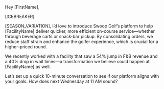 Hey [FirstName],

[ICEBREAKER]

[SEASON_VARIATION], I’d love to introduce Swoop Golf’s platform to help [FacilityName] deliver quicker, more efficient on-course service—whether through beverage carts or snack-bar pickup. By consolidating orders, we reduce staff strain and enhance the golfer experience, which is crucial for a higher-priced round.

We recently worked with a facility that saw a 54% jump in F&B revenue and a 40% drop in wait times—a transformation we believe could happen at [FacilityName] as well.

Let’s set up a quick 10-minute conversation to see if our platform aligns with your goals. How does next Wednesday at 11 AM sound?